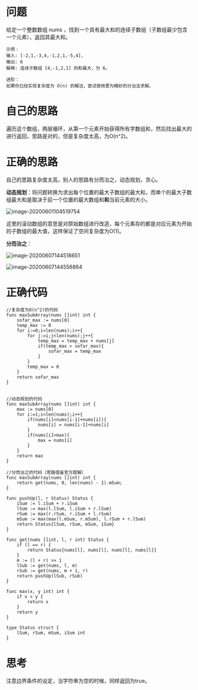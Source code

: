 # 问题

给定一个整数数组 nums ，找到一个具有最大和的连续子数组（子数组最少包含一个元素），返回其最大和。

```
示例：
输入: [-2,1,-3,4,-1,2,1,-5,4],
输出: 6
解释: 连续子数组 [4,-1,2,1] 的和最大，为 6。

进阶：
如果你已经实现复杂度为 O(n) 的解法，尝试使用更为精妙的分治法求解。
```

# 自己的思路

遍历这个数组，两层循环，从第一个元素开始获得所有字数组和，然后找出最大的进行返回，思路是对的，但是复杂度太高，为O(n^2)。

# 正确的思路

自己的思路复杂度太高，别人的思路有分而治之，动态规划，贪心。

**动态规划**：将问题转换为求出每个位置的最大子数组的最大和，而单个的最大子数组最大和是取决于前一个位置的最大数组和**和**当前元素的大小。

![image-20200601104519754](C:\Users\Yez\AppData\Roaming\Typora\typora-user-images\image-20200601104519754.png)

这里的滚动数组的意思是对原始数组进行改造，每个元素存的都是对应元素为开始的子数组的最大值，这样保证了空间复杂度为O(1)。

**分而治之**：

![image-20200607144518651](C:\Users\Yez\AppData\Roaming\Typora\typora-user-images\image-20200607144518651.png)

![image-20200607144556864](C:\Users\Yez\AppData\Roaming\Typora\typora-user-images\image-20200607144556864.png)

# 正确代码

```
//复杂度为O(n^2)的代码
func maxSubArray(nums []int) int {
    sofar_max := nums[0]
    temp_max := 0
    for i:=0;i<len(nums);i++{
        for j:=i;j<len(nums);j++{
            temp_max = temp_max + nums[j]
            if(temp_max > sofar_max){
                sofar_max = temp_max
            }
        }
        temp_max = 0
    }
    return sofar_max
}


//动态规划的代码
func maxSubArray(nums []int) int {
    max := nums[0]
    for i:=1;i<len(nums);i++{
        if(nums[i]<nums[i-1]+nums[i]){
            nums[i] = nums[i-1]+nums[i]
        }
        if(nums[i]>max){
            max = nums[i]
        }
    }
    return max
}

//分而治之的代码（思路借鉴官方题解）
func maxSubArray(nums []int) int {
    return get(nums, 0, len(nums) - 1).mSum;
}

func pushUp(l, r Status) Status {
    iSum := l.iSum + r.iSum
    lSum := max(l.lSum, l.iSum + r.lSum)
    rSum := max(r.rSum, r.iSum + l.rSum)
    mSum := max(max(l.mSum, r.mSum), l.rSum + r.lSum)
    return Status{lSum, rSum, mSum, iSum}
}

func get(nums []int, l, r int) Status {
    if (l == r) {
        return Status{nums[l], nums[l], nums[l], nums[l]}
    }
    m := (l + r) >> 1
    lSub := get(nums, l, m)
    rSub := get(nums, m + 1, r)
    return pushUp(lSub, rSub)
}

func max(x, y int) int {
    if x > y {
        return x
    }
    return y
}

type Status struct {
    lSum, rSum, mSum, iSum int
}
```

# 思考

注意边界条件的设定，当字符串为空的时候，同样返回为true。


